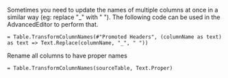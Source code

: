 Sometimes you need to update the names of multiple columns at once in a similar way (eg: replace "_" with " ").
The following code can be used in the AdvancedEditor to perform that.

    = Table.TransformColumnNames(#"Promoted Headers", (columnName as text) as text => Text.Replace(columnName, "_", " "))


Rename all columns to have proper names

    = Table.TransformColumnNames(sourceTable, Text.Proper)
